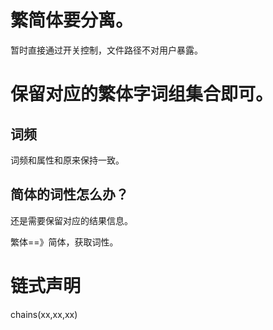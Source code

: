 # 繁简体要分离。

暂时直接通过开关控制，文件路径不对用户暴露。

# 保留对应的繁体字词组集合即可。

## 词频

词频和属性和原来保持一致。

## 简体的词性怎么办？

还是需要保留对应的结果信息。

繁体==》简体，获取词性。

# 链式声明

chains(xx,xx,xx)


